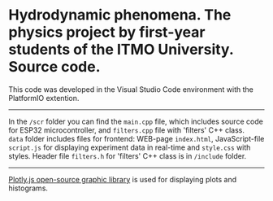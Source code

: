 # Hydrodynamic phenomena. The physics project by first-year students of the ITMO University. Source code.

This code was developed in the Visual Studio Code environment with the PlatformIO extention.
____
In the <code>/scr</code> folder you can find the <code>main.cpp</code> file, which includes source code for ESP32 microcontroller, and <code>filters.cpp</code> file with 'filters' C++ class.<br />
<code>data</code> folder includes files for frontend: WEB-page <code>index.html</code>, JavaScript-file <code>script.js</code> for displaying experiment data in real-time and <code>style.css</code> with styles.
Header file <code>filters.h</code> for 'filters' C++ class is in <code>/include</code> folder.
____
[Plotly.js open-source graphic library](https://plotly.com/javascript/) is used for displaying plots and histograms.
